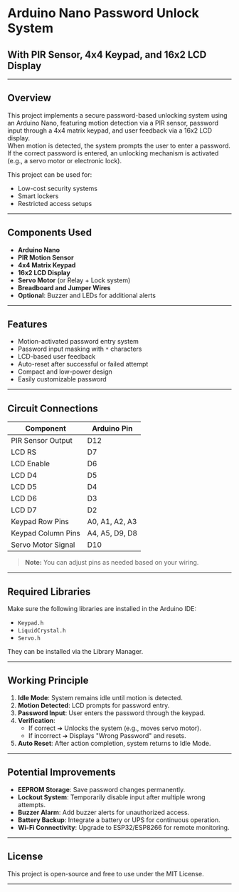 # Arduino Nano Password Unlock System
## With PIR Sensor, 4x4 Keypad, and 16x2 LCD Display

---

## Overview
This project implements a secure password-based unlocking system using an Arduino Nano, featuring motion detection via a PIR sensor, password input through a 4x4 matrix keypad, and user feedback via a 16x2 LCD display.  
When motion is detected, the system prompts the user to enter a password. If the correct password is entered, an unlocking mechanism is activated (e.g., a servo motor or electronic lock).

This project can be used for:
- Low-cost security systems
- Smart lockers
- Restricted access setups

---

## Components Used
- **Arduino Nano**
- **PIR Motion Sensor**
- **4x4 Matrix Keypad**
- **16x2 LCD Display**
- **Servo Motor** (or Relay + Lock system)
- **Breadboard and Jumper Wires**
- **Optional**: Buzzer and LEDs for additional alerts

---

## Features
- Motion-activated password entry system
- Password input masking with `*` characters
- LCD-based user feedback
- Auto-reset after successful or failed attempt
- Compact and low-power design
- Easily customizable password

---

## Circuit Connections

| Component            | Arduino Pin  |
| --------------------- | ------------- |
| PIR Sensor Output     | D12           |
| LCD RS                | D7            |
| LCD Enable            | D6            |
| LCD D4                | D5            |
| LCD D5                | D4            |
| LCD D6                | D3            |
| LCD D7                | D2            |
| Keypad Row Pins       | A0, A1, A2, A3 |
| Keypad Column Pins    | A4, A5, D9, D8 |
| Servo Motor Signal    | D10           |

> **Note:** You can adjust pins as needed based on your wiring.

---

## Required Libraries
Make sure the following libraries are installed in the Arduino IDE:
- `Keypad.h`
- `LiquidCrystal.h`
- `Servo.h`

They can be installed via the Library Manager.

---

## Working Principle
1. **Idle Mode**: System remains idle until motion is detected.
2. **Motion Detected**: LCD prompts for password entry.
3. **Password Input**: User enters the password through the keypad.
4. **Verification**:
    - If correct ➔ Unlocks the system (e.g., moves servo motor).
    - If incorrect ➔ Displays "Wrong Password" and resets.
5. **Auto Reset**: After action completion, system returns to Idle Mode.

---

## Potential Improvements
- **EEPROM Storage**: Save password changes permanently.
- **Lockout System**: Temporarily disable input after multiple wrong attempts.
- **Buzzer Alarm**: Add buzzer alerts for unauthorized access.
- **Battery Backup**: Integrate a battery or UPS for continuous operation.
- **Wi-Fi Connectivity**: Upgrade to ESP32/ESP8266 for remote monitoring.

---

## License
This project is open-source and free to use under the MIT License.

---
